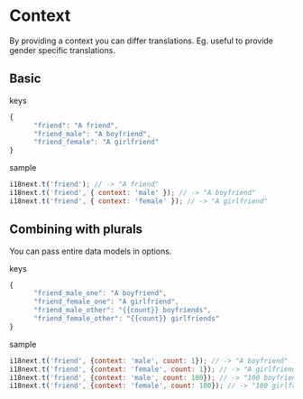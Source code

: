 # Context

By providing a context you can differ translations. Eg. useful to provide gender specific translations.

## Basic

keys

```javascript
{
      "friend": "A friend",
      "friend_male": "A boyfriend",
      "friend_female": "A girlfriend"
}
```

sample

```javascript
i18next.t('friend'); // -> "A friend"
i18next.t('friend', { context: 'male' }); // -> "A boyfriend"
i18next.t('friend', { context: 'female' }); // -> "A girlfriend"
```

## Combining with plurals

You can pass entire data models in options.

keys

```javascript
{
      "friend_male_one": "A boyfriend",
      "friend_female_one": "A girlfriend",
      "friend_male_other": "{{count}} boyfriends",
      "friend_female_other": "{{count}} girlfriends"
}
```

sample

```javascript
i18next.t('friend', {context: 'male', count: 1}); // -> "A boyfriend"
i18next.t('friend', {context: 'female', count: 1}); // -> "A girlfriend"
i18next.t('friend', {context: 'male', count: 100}); // -> "100 boyfriends"
i18next.t('friend', {context: 'female', count: 100}); // -> "100 girlfriends"
```

